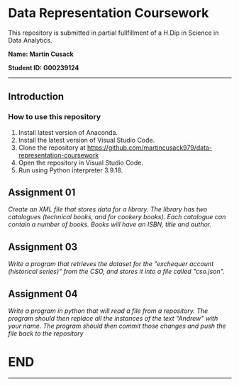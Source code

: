 # Data Representation Coursework

This repository is submitted in partial fullfillment of a H.Dip in Science in Data Analytics.

**Name: Martin Cusack**

**Student ID: G00239124**
***

## Introduction

### How to use this repository

1. Install latest version of Anaconda.
2. Install the latest version of Visual Studio Code.
3. Clone the repository at https://github.com/martincusack979/data-representation-coursework
4. Open the repository in Visual Studio Code.
5. Run using Python interpreter 3.9.18.

## Assignment 01

*Create an XML file that stores data for a library.
The library has two catalogues (technical books, and for cookery books).  Each catalogue can contain a number of books. 
Books will have an ISBN, title and author.*

## Assignment 03

*Write a program that retrieves the dataset for the "exchequer account (historical series)" from the CSO, and stores it into a file called "cso.json".*

## Assignment 04

*Write a program in python that will read a file from a repository. The program should then replace all the instances of the text "Andrew" with your name.
The program should then commit those changes and push the file back to the repository*

# END
***



